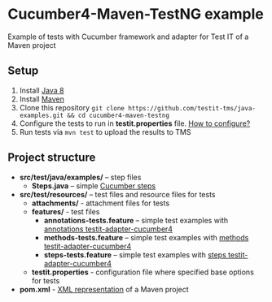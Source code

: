 # Cucumber4-Maven-TestNG example
Example of tests with Cucumber framework and adapter for Test IT of a Maven project

## Setup

1. Install [Java 8](https://www.oracle.com/java/technologies/javase/javase8-archive-downloads.html)
2. Install [Maven](https://maven.apache.org/download.cgi)
3. Clone this repository `git clone https://github.com/testit-tms/java-examples.git && cd cucumber4-maven-testng`
4. Configure the tests to run in **testit.properties** file. [How to configure?](https://github.com/testit-tms/adapters-java/tree/main/testit-adapter-cucumber4#configuration)
5. Run tests via `mvn test` to upload the results to TMS

## Project structure

* **src/test/java/examples/** – step files
    * **Steps.java** – simple [Cucumber steps](https://docs.cucumber.io/docs/cucumber/api/?lang=java#steps)
* **src/test/resources/** – test files and resource files for tests
    * **attachments/** - attachment files for tests
    * **features/** - test files
        * **annotations-tests.feature** – simple test examples with [annotations testit-adapter-cucumber4](https://github.com/testit-tms/adapters-java/tree/main/testit-adapter-cucumber4#tags)
        * **methods-tests.feature** – simple test examples with [methods testit-adapter-cucumber4](https://github.com/testit-tms/adapters-java/tree/main/testit-adapter-cucumber4#tags)
        * **steps-tests.feature** – simple test examples with [steps testit-adapter-cucumber4](https://github.com/testit-tms/adapters-java/tree/main/testit-adapter-cucumber4#tags)
    * **testit.properties** - configuration file where specified base options for tests
* **pom.xml** - [XML representation](https://maven.apache.org/pom.html) of a Maven project

